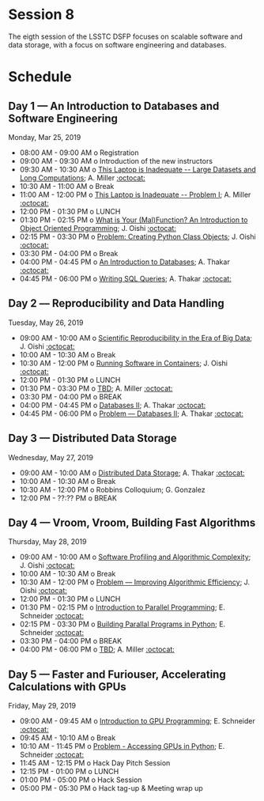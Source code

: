 # Session 8

The eigth session of the LSSTC DSFP focuses on scalable software and data storage, with a focus on software engineering and databases.

# Schedule

## Day 1 — An Introduction to Databases and Software Engineering

Monday, Mar 25, 2019

 * 08:00 AM - 09:00 AM  o  Registration
 * 09:00 AM - 09:30 AM  o  Introduction of the new instructors
 * 09:30 AM - 10:30 AM  o  [This Laptop is Inadequate -- Large Datasets and Long Computations](); A. Miller [:octocat:](https://github.com/adamamiller)
 * 10:30 AM - 11:00 AM  o  Break
 * 11:00 AM - 12:00 PM  o  [This Laptop is Inadequate -- Problem I](); A. Miller [:octocat:](https://github.com/adamamiller)
 * 12:00 PM - 01:30 PM  o  LUNCH
 * 01:30 PM - 02:15 PM  o  [What is Your (Mal)Function? An Introduction to Object Oriented Programming](); J. Oishi [:octocat:](https://github.com/jsoishi)
 * 02:15 PM - 03:30 PM  o  [Problem: Creating Python Class Objects](); J. Oishi [:octocat:](https://github.com/jsoishi)
 * 03:30 PM - 04:00 PM  o  Break
 * 04:00 PM - 04:45 PM  o  [An Introduction to Databases](); A. Thakar [:octocat:](https://github.com/thakar)
 * 04:45 PM - 06:00 PM  o  [Writing SQL Queries](); A. Thakar [:octocat:](https://github.com/thakar)

## Day 2 –– Reproducibility and Data Handling

Tuesday, May 26, 2019

 * 09:00 AM - 10:00 AM  o [Scientific Reproducibility in the Era of Big Data](); J. Oishi [:octocat:](https://github.com/jsoishi)
 * 10:00 AM - 10:30 AM  o  Break
 * 10:30 AM - 12:00 PM  o  [Running Software in Containers](); J. Oishi [:octocat:](https://github.com/jsoishi)
 * 12:00 PM - 01:30 PM  o  LUNCH
 * 01:30 PM - 03:30 PM  o  [TBD](); A. Miller [:octocat:](https://github.com/adamamiller)
 * 03:30 PM - 04:00 PM  o  BREAK
 * 04:00 PM - 04:45 PM  o  [Databases II](); A. Thakar [:octocat:](https://github.com/thakar)
 * 04:45 PM - 06:00 PM  o  [Problem –– Databases II](); A. Thakar [:octocat:](https://github.com/thakar)


## Day 3 — Distributed Data Storage

Wednesday, May 27, 2019

 * 09:00 AM - 10:00 AM  o [Distributed Data Storage](https://github.com/thakar); A. Thakar [:octocat:](https://github.com/thakar)
 * 10:00 AM - 10:30 AM  o  Break
 * 10:30 AM - 12:00 PM  o  Robbins Colloquium; G. Gonzalez
 * 12:00 PM - ??:?? PM  o  BREAK

## Day 4 — Vroom, Vroom, Building Fast Algorithms

Thursday, May 28, 2019

 * 09:00 AM - 10:00 AM  o [Software Profiling and Algorithmic Complexity](); J. Oishi [:octocat:](https://github.com/jsoishi)
 * 10:00 AM - 10:30 AM  o  Break
 * 10:30 AM - 12:00 PM  o  [Problem –– Improving Algorithmic Efficiency](); J. Oishi [:octocat:](https://github.com/jsoishi)
 * 12:00 PM - 01:30 PM  o  LUNCH
 * 01:30 PM - 02:15 PM  o  [Introduction to Parallel Programming](); E. Schneider [:octocat:](https://github.com/evaneschneider)
 * 02:15 PM - 03:30 PM  o  [Building Parallal Programs in Python](); E. Schneider [:octocat:](https://github.com/evaneschneider)
 * 03:30 PM - 04:00 PM  o  BREAK
 * 04:00 PM - 06:00 PM  o  [TBD](); A. Miller [:octocat:](https://github.com/adamamiller)
 
## Day 5 — Faster and Furiouser, Accelerating Calculations with GPUs 

Friday, May 29, 2019

 * 09:00 AM - 09:45 AM  o  [Introduction to GPU Programming](); E. Schneider [:octocat:](https://github.com/evaneschneider)
 * 09:45 AM - 10:10 AM  o  Break
 * 10:10 AM - 11:45 PM  o  [Problem - Accessing GPUs in Python](); E. Schneider [:octocat:](https://github.com/evaneschneider)
 * 11:45 AM - 12:15 PM  o  Hack Day Pitch Session
 * 12:15 PM - 01:00 PM  o  LUNCH
 * 01:00 PM - 05:00 PM  o  Hack Session
 * 05:00 PM - 05:30 PM  o  Hack tag-up & Meeting wrap up
